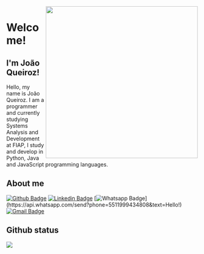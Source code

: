<img align="right" width="400" height="400" src="https://avatars.githubusercontent.com/u/55325674?s=400&u=68ea91c9e4b915d90ea4dcb9d9db50c4d65ab6ba&v=4">

# Welcome!

## I'm João Queiroz!


Hello, my name is João Queiroz.
I am a programmer and currently studying Systems Analysis and Development at FIAP, I study and develop in Python, Java and JavaScript programming languages.


## About me
[![Github Badge](https://img.shields.io/badge/-Github-000?style=flat-square&logo=Github&logoColor=white&link=https://github.com/XxJoaoQueirozxX)](https://github.com/XxJoaoQueirozxX)
[![Linkedin Badge](https://img.shields.io/badge/-LinkedIn-blue?style=flat-square&logo=Linkedin&logoColor=white&link=https://www.linkedin.com/in/joaovpqueiroz/)](https://www.linkedin.com/in/joaovpqueiroz/)
[![Whatsapp Badge](https://img.shields.io/badge/-Whatsapp-4CA143?style=flat-square&labelColor=4CA143&logo=whatsapp&logoColor=white&link=https://api.whatsapp.com/send?phone=5511999434808&text=Hello!)](https://api.whatsapp.com/send?phone=5511999434808&text=Hello!)
[![Gmail Badge](https://img.shields.io/badge/-Gmail-c14438?style=flat-square&logo=Gmail&logoColor=white&link=mailto:joaovic.pqueiroz@gmail.com)](mailto:joaovic.pqueiroz@gmail.com)

## Github status
<img src="https://github-readme-stats.vercel.app/api?username=XxJoaoQueirozxX&show_icons=true&theme=dracula">
